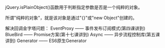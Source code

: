 jQuery.isPlainObject()函数用于判断指定参数是否是一个纯粹的对象。

所谓"纯粹的对象"，就是该对象是通过"{}"或"new Object"创建的。


解决回调金字塔问题：
EventProxy —— 事件发布订阅模式(第四课讲到)
BlueBird —— Promise方案(第十七课讲到)
Async —— 异步流程控制库(第五课讲到)
Generator —— ES6原生Generator